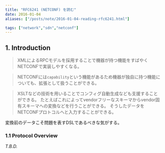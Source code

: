```yaml
---
title: "RFC6241 (NETCONF) を読む"
date: 2016-01-04
aliases: ["/posts/note/2016-01-04-reading-rfc6241.html"]

tags: ["network","sdn","netconf"]
---
```


## 1. Introduction

> XMLによるRPCモデルを採用することで機器が持つ機能をすばやくNETCONFで実装しやすくなる。

> NETCONFには`capability`という機能があるため機器が独自に持つ機能についても、拡張として扱うことができる。

> XSLTなどの技術を用いることでコンフィグ自動生成なども支援することができる。
たとえばこれによってvendorフリーなスキーマからvendor固有スキーマへの変換などを行うことができる。
そうしたデータをNETCONFプロトコルへと入力することができる。

変換前のデータこそ問題を表すDSLであるべきな気がする。

### 1.1 Protocol Overview

_T.B.D._
